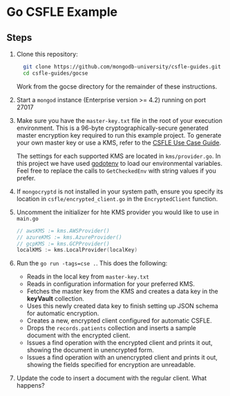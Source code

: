 # Go CSFLE Example

## Steps

1. Clone this repository:

   ```sh
     git clone https://github.com/mongodb-university/csfle-guides.git
     cd csfle-guides/gocse
   ```

   Work from the gocse directory for the remainder of these
   instructions.

2. Start a `mongod` instance (Enterprise version >= 4.2) running on port 27017

3. Make sure you have the `master-key.txt` file in the root of your
   execution environment. This is a 96-byte cryptographically-secure generated
   master encryption key required to run this example project. To generate your
   own master key or use a KMS, refer to the [CSFLE Use Case
   Guide](https://docs.mongodb.com/drivers/security/client-side-field-level-encryption-guide/).

   The settings for each supported KMS are located in
   `kms/provider.go`. In this project we have used [godotenv](https://github.com/joho/godotenv) to
   load our environmental variables. Feel free to replace the calls to `GetCheckedEnv` with string values if you
   prefer.

4. If `mongocryptd` is not installed in your system path, ensure you specify its
   location in `csfle/encrypted_client.go` in the `EncryptedClient` function.

5. Uncomment the initializer for hte KMS provider you would like to use in `main.go`

   ```go
   // awsKMS := kms.AWSProvider()
   // azureKMS := kms.AzureProvider()
   // gcpKMS := kms.GCPProvider()
   localKMS := kms.LocalProvider(localKey)

   ```

6. Run the `go run -tags=cse .`. This does the following:

   - Reads in the local key from `master-key.txt`
   - Reads in configuration information for your preferred KMS.
   - Fetches the master key from the KMS and creates a data key in the **keyVault** collection.
   - Uses this newly created data key to finish setting up JSON schema for automatic encryption.
   - Creates a new, encrypted client configured for automatic CSFLE.
   - Drops the `records.patients` collection and inserts a sample document with the encrypted client.
   - Issues a find operation with the encrypted client and prints it out, showing the document in unencrypted form.
   - Issues a find operation with an unencrypted client and prints it out, showing the fields specified for encryption are unreadable.

7. Update the code to insert a document with the regular client. What happens?

